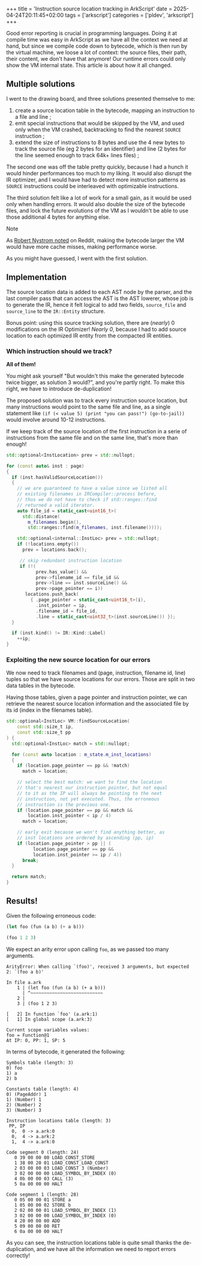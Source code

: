 +++
title = 'Instruction source location tracking in ArkScript'
date = 2025-04-24T20:11:45+02:00
tags = ['arkscript']
categories = ['pldev', 'arkscript']
+++

Good error reporting is crucial in programming languages. Doing it at compile time was easy in ArkScript as we have all the context we need at hand, but since we compile code down to bytecode, which is then run by the virtual machine, we loose a lot of context: the source files, their path, their content, we don't have that anymore! Our runtime errors could only show the VM internal state. This article is about how it all changed.

## Multiple solutions

I went to the drawing board, and three solutions presented themselve to me:

1. create a source location table in the bytecode, mapping an instruction to a file and line ;
2. emit special instructions that would be skipped by the VM, and used only when the VM crashed, backtracking to find the nearest `SOURCE` instruction ;
3. extend the size of instructions to 8 bytes and use the 4 new bytes to track the source file (eg 2 bytes for an identifier) and line (2 bytes for the line seemed enough to track 64k+ lines files) ;

The second one was off the table pretty quickly, because I had a hunch it would hinder performances too much to my liking. It would also disrupt the IR optimizer, and I would have had to detect more instruction patterns as `SOURCE` instructions could be interleaved with optimizable instructions.

The third solution felt like a lot of work for a small gain, as it would be used only when handling errors. It would also double the size of the bytecode files, and lock the future evolutions of the VM as I wouldn't be able to use those additional 4 bytes for anything else.

> [!NOTE]
> As [Robert Nystrom noted](https://old.reddit.com/r/ProgrammingLanguages/comments/1kcef2l/comment/mq2ibt5/) on Reddit, making the bytecode larger the VM would have more cache misses, making performance worse.

As you might have guessed, I went with the first solution.

## Implementation

The source location data is added to each AST node by the parser, and the last compiler pass that can access the AST is the AST lowerer, whose job is to generate the IR, hence it felt logical to add two fields, `source_file` and `source_line` to the `IR::Entity` structure.

Bonus point: using this source tracking solution, there are (*nearly*) 0 modifications on the IR Optimizer! *Nearly 0*, because I had to add source location to each optimized IR entity from the compacted IR entities.

### Which instruction should we track?

**All of them!**

You might ask yourself "But wouldn't this make the generated bytecode twice bigger, as solution 3 would?", and you're partly right. To make this right, we have to introduce de-duplication!

The proposed solution was to track every instruction source location, but many instructions would point to the same file and line, as a single statement like `(if (< value 5) (print "you can pass!") (go-to-jail))` would involve around 10-12 instructions.

If we keep track of the source location of the first instruction in a serie of instructions from the same file and on the same line, that's more than enough!

```cpp
std::optional<InstLocation> prev = std::nullopt;

for (const auto& inst : page)
{
  if (inst.hasValidSourceLocation())
  {
    // we are guaranteed to have a value since we listed all
    // existing filenames in IRCompiler::process before,
    // thus we do not have to check if std::ranges::find
    // returned a valid iterator.
    auto file_id = static_cast<uint16_t>(
      std::distance(
        m_filenames.begin(),
        std::ranges::find(m_filenames, inst.filename())));

    std::optional<internal::InstLoc> prev = std::nullopt;
    if (!locations.empty())
      prev = locations.back();

     // skip redundant instruction location
     if (!(
           prev.has_value() &&
           prev->filename_id == file_id &&
           prev->line == inst.sourceLine() &&
           prev->page_pointer == i))
       locations.push_back(
         { .page_pointer = static_cast<uint16_t>(i),
           .inst_pointer = ip,
           .filename_id = file_id,
           .line = static_cast<uint32_t>(inst.sourceLine()) });
  }

  if (inst.kind() != IR::Kind::Label)
    ++ip;
}
```

### Exploiting the new source location for our errors

We now need to track filenames and (page, instruction, filename id, line) tuples so that we have source locations for our errors. Those are split in two data tables in the bytecode.

Having those tables, given a page pointer and instruction pointer, we can retrieve the nearest source location information and the associated file by its id (index in the filenames table).

```cpp
std::optional<InstLoc> VM::findSourceLocation(
    const std::size_t ip,
    const std::size_t pp
) {
  std::optional<InstLoc> match = std::nullopt;

  for (const auto location : m_state.m_inst_locations)
  {
    if (location.page_pointer == pp && !match)
      match = location;

    // select the best match: we want to find the location
    // that's nearest our instruction pointer, but not equal
    // to it as the IP will always be pointing to the next
    // instruction, not yet executed. Thus, the erroneous
    // instruction is the previous one.
    if (location.page_pointer == pp && match &&
        location.inst_pointer < ip / 4)
      match = location;

    // early exit because we won't find anything better, as
    // inst locations are ordered by ascending (pp, ip)
    if (location.page_pointer > pp || (
          location.page_pointer == pp &&
          location.inst_pointer >= ip / 4))
      break;
  }

  return match;
}
```

## Results!

Given the following erroneous code:

```lisp
(let foo (fun (a b) (+ a b)))

(foo 1 2 3)
```

We expect an arity error upon calling `foo`, as we passed too many arguments.

```
ArityError: When calling `(foo)', received 3 arguments, but expected 2: `(foo a b)'

In file a.ark
    1 | (let foo (fun (a b) (+ a b)))
      | ^~~~~~~~~~~~~~~~~~~~~~~~~~~~
    2 |
    3 | (foo 1 2 3)

[   2] In function `foo' (a.ark:1)
[   1] In global scope (a.ark:3)

Current scope variables values:
foo = Function@1
At IP: 0, PP: 1, SP: 5
```

In terms of bytecode, it generated the following:

```
Symbols table (length: 3)
0) foo
1) a
2) b

Constants table (length: 4)
0) (PageAddr) 1
1) (Number) 1
2) (Number) 2
3) (Number) 3

Instruction locations table (length: 3)
 PP, IP
  0,  0 -> a.ark:0
  0,  4 -> a.ark:2
  1,  4 -> a.ark:0

Code segment 0 (length: 24)
   0 39 00 00 00 LOAD_CONST_STORE
   1 38 00 20 01 LOAD_CONST_LOAD_CONST
   2 03 00 00 03 LOAD_CONST 3 (Number)
   3 02 00 00 00 LOAD_SYMBOL_BY_INDEX (0)
   4 0b 00 00 03 CALL (3)
   5 0a 00 00 00 HALT

Code segment 1 (length: 28)
   0 05 00 00 01 STORE a
   1 05 00 00 02 STORE b
   2 02 00 00 01 LOAD_SYMBOL_BY_INDEX (1)
   3 02 00 00 00 LOAD_SYMBOL_BY_INDEX (0)
   4 20 00 00 00 ADD
   5 09 00 00 00 RET
   6 0a 00 00 00 HALT
```

As you can see, the instruction locations table is quite small thanks the de-duplication, and we have all the information we need to report errors correctly!

